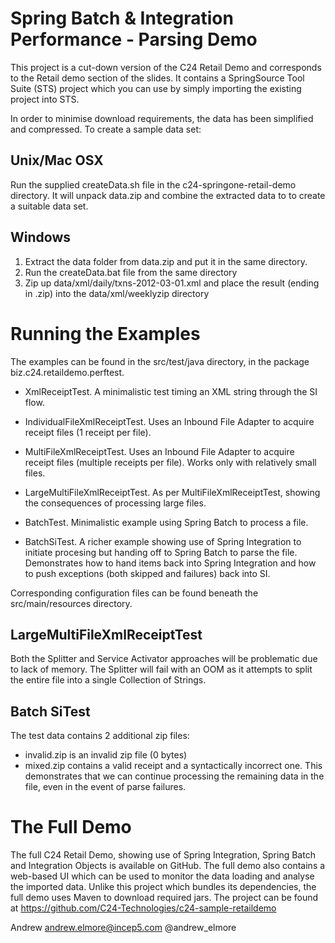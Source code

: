 Spring Batch & Integration Performance - Parsing Demo
=====================================================

This project is a cut-down version of the C24 Retail Demo and corresponds to the Retail demo section of the slides. 
It contains a SpringSource Tool Suite (STS) project which you can use by simply importing the existing project into STS.

In order to minimise download requirements, the data has been simplified and compressed. To create a sample data set:

Unix/Mac OSX
------------

Run the supplied createData.sh file in the c24-springone-retail-demo directory. It will unpack data.zip and combine the extracted data to
to create a suitable data set.

Windows
-------

1. Extract the data folder from data.zip and put it in the same directory.
2. Run the createData.bat file from the same directory
3. Zip up data/xml/daily/txns-2012-03-01.xml and place the result (ending in .zip) into the data/xml/weeklyzip directory


Running the Examples
====================

The examples can be found in the src/test/java directory, in the package biz.c24.retaildemo.perftest.

* XmlReceiptTest. A minimalistic test timing an XML string through the SI flow.

* IndividualFileXmlReceiptTest. Uses an Inbound File Adapter to acquire receipt files (1 receipt per file).

* MultiFileXmlReceiptTest. Uses an Inbound File Adapter to acquire receipt files (multiple receipts per file). Works only with relatively small files.

* LargeMultiFileXmlReceiptTest. As per MultiFileXmlReceiptTest, showing the consequences of processing large files.

* BatchTest. Minimalistic example using Spring Batch to process a file.

* BatchSiTest. A richer example showing use of Spring Integration to initiate procesing but handing off to Spring Batch to parse the file. Demonstrates how to hand items back into Spring Integration and how to push exceptions (both skipped and failures) back into SI.


Corresponding configuration files can be found beneath the src/main/resources directory.


LargeMultiFileXmlReceiptTest
----------------------------

Both the Splitter and Service Activator approaches will be problematic due to lack of memory.
The Splitter will fail with an OOM as it attempts to split the entire file into a single Collection of Strings.


Batch SiTest
------------

The test data contains 2 additional zip files:

* invalid.zip is an invalid zip file (0 bytes)
* mixed.zip contains a valid receipt and a syntactically incorrect one. This demonstrates that we can continue processing the remaining data
  in the file, even in the event of parse failures.


The Full Demo
=============

The full C24 Retail Demo, showing use of Spring Integration, Spring Batch and Integration Objects is available on GitHub.
The full demo also contains a web-based UI which can be used to monitor the data loading and analyse the imported data.
Unlike this project which bundles its dependencies, the full demo uses Maven to download required jars.
The project can be found at https://github.com/C24-Technologies/c24-sample-retaildemo

Andrew
andrew.elmore@incep5.com
@andrew_elmore

